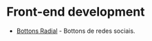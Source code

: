 # Front-end development #
* [Bottons Radial](https://emersonn-e-coder.github.io/Bottons-radial/) - Bottons de redes sociais.
